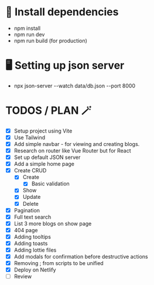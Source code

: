 # 🚀 Install dependencies
- npm install
- npm run dev
- npm run build (for production)

# 🖥️ Setting up json server

- npx json-server --watch data/db.json --port 8000

# TODOS / PLAN 🪄
-   [x] Setup project using Vite
-   [x] Use Tailwind
-   [x] Add simple navbar - for viewing and creating blogs.
-   [x] Research on router like Vue Router but for React
-   [x] Set up default JSON server
-   [x] Add a simple home page
-   [x] Create CRUD
    -   [x] Create
        -   [x] Basic validation
    -   [x] Show
    -   [x] Update
    -   [x] Delete
-   [x] Pagination
-   [x] Full text search
-   [x] List 3 more blogs on show page
-   [x] 404 page
-   [x] Adding tooltips
-   [x] Adding toasts
-   [x] Adding lottie files
-   [x] Add modals for confirmation before destructive actions
-   [x] Removing ; from scripts to be unified
-   [x] Deploy on Netlify
-   [ ] Review
